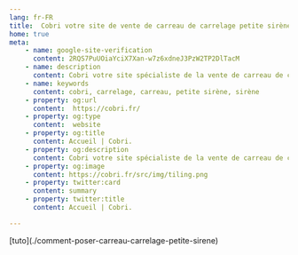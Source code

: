 ```yaml
---
lang: fr-FR
title:  Cobri votre site de vente de carreau de carrelage petite sirène
home: true
meta:
    - name: google-site-verification
      content: 2RQS7PuUOiaYciX7Xan-w7z6xdneJ3PzW2TP2DlTacM
    - name: description
      content: Cobri votre site spécialiste de la vente de carreau de carrelage petite sirène et de son univers
    - name: keywords
      content: cobri, carrelage, carreau, petite sirène, sirène
    - property: og:url 
      content:  https://cobri.fr/
    - property: og:type
      content:  website
    - property: og:title
      content: Accueil | Cobri.
    - property: og:description
      content: Cobri votre site spécialiste de la vente de carreau de carrelage petite sirène et de son univers
    - property: og:image
      content: https://cobri.fr/src/img/tiling.png
    - property: twitter:card
      content: summary
    - property: twitter:title
      content: Accueil | Cobri.

---
```

<Home/>
[tuto](./comment-poser-carreau-carrelage-petite-sirene)